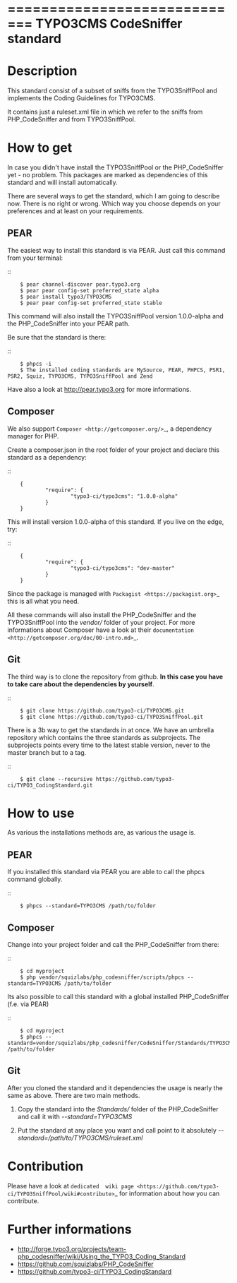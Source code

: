 =============================
TYPO3CMS CodeSniffer standard
=============================

Description
===========

This standard consist of a subset of sniffs from the TYPO3SniffPool and implements the Coding Guidelines for TYPO3CMS. 

It contains just a ruleset.xml file in which we refer to the sniffs from PHP_CodeSniffer and from TYPO3SniffPool.

How to get
==========

In case you didn't have install the TYPO3SniffPool or the PHP_CodeSniffer yet - no problem. This packages are marked as dependencies of this standard and will install automatically.

There are several ways to get the standard, which I am going to describe now. There is no right or wrong. Which way you choose depends on your preferences and at least on your requirements.


PEAR
----

The easiest way to install this standard is via PEAR. Just call this command from your terminal:
 
::
 
        $ pear channel-discover pear.typo3.org
        $ pear pear config-set preferred_state alpha
        $ pear install typo3/TYPO3CMS
        $ pear pear config-set preferred_state stable
 
This command will also install the TYPO3SniffPool version 1.0.0-alpha and the PHP_CodeSniffer into your PEAR path.

Be sure that the standard is there:

::

        $ phpcs -i
        $ The installed coding standards are MySource, PEAR, PHPCS, PSR1, PSR2, Squiz, TYPO3CMS, TYPO3SniffPool and Zend

Have also a look at http://pear.typo3.org for more informations.

Composer
--------

We also support `Composer <http://getcomposer.org/>`_, a dependency manager for PHP. 

Create a composer.json in the root folder of your project and declare this standard as a dependency:

::


        {
                "require": {
                        "typo3-ci/typo3cms": "1.0.0-alpha"
                }
        }

This will install version 1.0.0-alpha of this standard. If you live on the edge, try:

::

        {
                "require": {
                        "typo3-ci/typo3cms": "dev-master"
                }
        }

Since the package is managed with `Packagist <https://packagist.org>`_ this is all what you need.

All these commands will also install the PHP_CodeSniffer and the TYPO3SniffPool into the *vendor/* folder of your project. For more informations about Composer have a look at their `documentation <http://getcomposer.org/doc/00-intro.md>`_.

Git
---

The third way is to clone the repository from github. **In this case you have to take care about the dependencies by yourself**.

::
        
        $ git clone https://github.com/typo3-ci/TYPO3CMS.git
        $ git clone https://github.com/typo3-ci/TYPO3SniffPool.git

There is a 3b way to get the standards in at once. We have an umbrella repository which contains the three standards as subprojects. The subprojects points every time to the latest stable version, never to the master branch but to a tag.

::

        $ git clone --recursive https://github.com/typo3-ci/TYPO3_CodingStandard.git

How to use
==========

As various the installations methods are, as various the usage is.

PEAR
----

If you installed this standard via PEAR you are able to call the phpcs command globally.

::

        $ phpcs --standard=TYPO3CMS /path/to/folder

Composer
--------

Change into your project folder and call the PHP_CodeSniffer from there:

::
       
        $ cd myproject
        $ php vendor/squizlabs/php_codesniffer/scripts/phpcs --standard=TYPO3CMS /path/to/folder

Its also possible to call this standard with a global installed PHP_CodeSniffer (f.e. via PEAR)

::
        
        $ cd myproject
        $ phpcs --standard=vendor/squizlabs/php_codesniffer/CodeSniffer/Standards/TYPO3CMS/ruleset.xml /path/to/folder

Git
---

After you cloned the standard and it dependencies the usage is nearly the same as above. There are two main methods. 

1. Copy the standard into the *Standards/* folder of the PHP_CodeSniffer and call it with *--standard=TYPO3CMS*

2. Put the standard at any place you want and call point to it absolutely *--standard=/path/to/TYPO3CMS/ruleset.xml*

Contribution
============
Please have a look at `dedicated  wiki page <https://github.com/typo3-ci/TYPO3SniffPool/wiki#contribute>`_ for information about how you can contribute.

Further informations
====================

* http://forge.typo3.org/projects/team-php_codesniffer/wiki/Using_the_TYPO3_Coding_Standard
* https://github.com/squizlabs/PHP_CodeSniffer
* https://github.com/typo3-ci/TYPO3_CodingStandard
